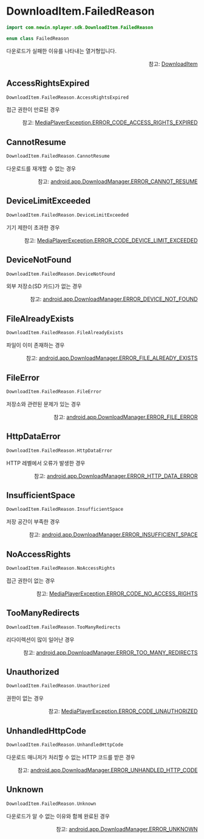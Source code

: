 # DownloadItem.FailedReason

```kotlin
import com.newin.nplayer.sdk.DownloadItem.FailedReason
```

```kotlin
enum class FailedReason
```

다운로드가 실패한 이유를 나타내는 열거형입니다. 

<div align="right">
참고: <a href="../../class/download-item/home.md">DownloadItem</a>
</div>

## AccessRightsExpired

```kotlin
DownloadItem.FailedReason.AccessRightsExpired
```

접근 권한이 만료된 경우

<div align="right">
참고: <a href="../../class/media-player-exception/home.md#accessrightsexpiredexception">MediaPlayerException.ERROR_CODE_ACCESS_RIGHTS_EXPIRED</a>
</div>

## CannotResume

```kotlin
DownloadItem.FailedReason.CannotResume
```

다운로드를 재개할 수 없는 경우

<div align="right">
참고: <a href="https://developer.android.com/reference/android/app/DownloadManager#ERROR_CANNOT_RESUME">android.app.DownloadManager.ERROR_CANNOT_RESUME</a>
</div>

## DeviceLimitExceeded

```kotlin
DownloadItem.FailedReason.DeviceLimitExceeded
```

기기 제한이 초과한 경우

<div align="right">
참고: <a href="../../class/media-player-exception/home.md#devicelimitexceededexception">MediaPlayerException.ERROR_CODE_DEVICE_LIMIT_EXCEEDED</a>
</div>

## DeviceNotFound

```kotlin
DownloadItem.FailedReason.DeviceNotFound
```

외부 저장소(SD 카드)가 없는 경우

<div align="right">
참고: <a href="https://developer.android.com/reference/android/app/DownloadManager#ERROR_DEVICE_NOT_FOUND">android.app.DownloadManager.ERROR_DEVICE_NOT_FOUND</a>
</div>

## FileAlreadyExists

```kotlin
DownloadItem.FailedReason.FileAlreadyExists
```

파일이 이미 존재하는 경우

<div align="right">
참고: <a href="https://developer.android.com/reference/android/app/DownloadManager#ERROR_FILE_ALREADY_EXISTS">android.app.DownloadManager.ERROR_FILE_ALREADY_EXISTS</a>
</div>

## FileError

```kotlin
DownloadItem.FailedReason.FileError
```

저장소와 관련된 문제가 있는 경우

<div align="right">
참고: <a href="https://developer.android.com/reference/android/app/DownloadManager#ERROR_FILE_ERROR">android.app.DownloadManager.ERROR_FILE_ERROR</a>
</div>

## HttpDataError

```kotlin
DownloadItem.FailedReason.HttpDataError
```

HTTP 레벨에서 오류가 발생한 경우

<div align="right">
참고: <a href="https://developer.android.com/reference/android/app/DownloadManager#ERROR_HTTP_DATA_ERROR">android.app.DownloadManager.ERROR_HTTP_DATA_ERROR</a>
</div>

## InsufficientSpace

```kotlin
DownloadItem.FailedReason.InsufficientSpace
```

저장 공간이 부족한 경우

<div align="right">
참고: <a href="https://developer.android.com/reference/android/app/DownloadManager#ERROR_INSUFFICIENT_SPACE">android.app.DownloadManager.ERROR_INSUFFICIENT_SPACE</a>
</div>

## NoAccessRights

```kotlin
DownloadItem.FailedReason.NoAccessRights
```

접근 권한이 없는 경우

<div align="right">
참고: <a href="../../class/media-player-exception/home.md#noaccessrightsexception">MediaPlayerException.ERROR_CODE_NO_ACCESS_RIGHTS</a>
</div>

## TooManyRedirects

```kotlin
DownloadItem.FailedReason.TooManyRedirects
```

리다이렉션이 많이 일어난 경우

<div align="right">
참고: <a href="https://developer.android.com/reference/android/app/DownloadManager#ERROR_TOO_MANY_REDIRECTS">android.app.DownloadManager.ERROR_TOO_MANY_REDIRECTS</a>
</div>

## Unauthorized

```kotlin
DownloadItem.FailedReason.Unauthorized
```

권한이 없는 경우

<div align="right">
참고: <a href="../../class/media-player-exception/home.md#unauthorizedexception">MediaPlayerException.ERROR_CODE_UNAUTHORIZED</a>
</div>

## UnhandledHttpCode

```kotlin
DownloadItem.FailedReason.UnhandledHttpCode
```

다운로드 매니저가 처리할 수 없는 HTTP 코드를 받은 경우

<div align="right">
참고: <a href="https://developer.android.com/reference/android/app/DownloadManager#ERROR_UNHANDLED_HTTP_CODE">android.app.DownloadManager.ERROR_UNHANDLED_HTTP_CODE</a>
</div>

## Unknown

```kotlin
DownloadItem.FailedReason.Unknown
```

다운로드가 알 수 없는 이유와 함께 완료된 경우

<div align="right">
참고: <a href="https://developer.android.com/reference/android/app/DownloadManager#ERROR_UNKNOWN">android.app.DownloadManager.ERROR_UNKNOWN</a>
</div>